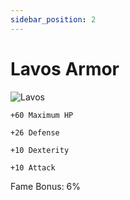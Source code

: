 ```yaml
---
sidebar_position: 2
---
```


# Lavos Armor

![Lavos](https://vwiki.valorserver.com/api/item/picture/lavos%20armor)

    +60 Maximum HP
    
    +26 Defense
    
    +10 Dexterity
    
    +10 Attack
    
Fame Bonus: 6%

